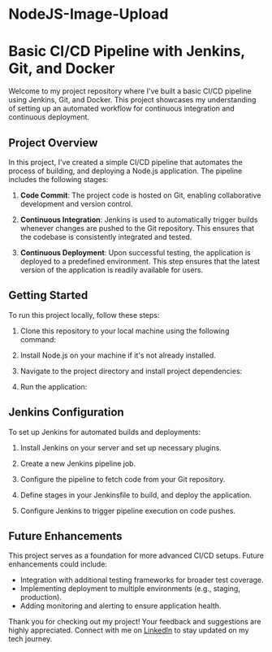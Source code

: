 # NodeJS-Image-Upload

# Basic CI/CD Pipeline with Jenkins, Git, and Docker

Welcome to my project repository where I've built a basic CI/CD pipeline using Jenkins, Git, and Docker. This project showcases my understanding of setting up an automated workflow for continuous integration and continuous deployment.

## Project Overview

In this project, I've created a simple CI/CD pipeline that automates the process of building, and deploying a Node.js application. The pipeline includes the following stages:

1. **Code Commit**: The project code is hosted on Git, enabling collaborative development and version control.

2. **Continuous Integration**: Jenkins is used to automatically trigger builds whenever changes are pushed to the Git repository. This ensures that the codebase is consistently integrated and tested.

3. **Continuous Deployment**: Upon successful testing, the application is deployed to a predefined environment. This step ensures that the latest version of the application is readily available for users.

## Getting Started

To run this project locally, follow these steps:

1. Clone this repository to your local machine using the following command:

2. Install Node.js on your machine if it's not already installed.

3. Navigate to the project directory and install project dependencies:

4. Run the application:

## Jenkins Configuration

To set up Jenkins for automated builds and deployments:

1. Install Jenkins on your server and set up necessary plugins.

2. Create a new Jenkins pipeline job.

3. Configure the pipeline to fetch code from your Git repository.

4. Define stages in your Jenkinsfile to build, and deploy the application.

5. Configure Jenkins to trigger pipeline execution on code pushes.

## Future Enhancements

This project serves as a foundation for more advanced CI/CD setups. Future enhancements could include:

- Integration with additional testing frameworks for broader test coverage.
- Implementing deployment to multiple environments (e.g., staging, production).
- Adding monitoring and alerting to ensure application health.


Thank you for checking out my project! Your feedback and suggestions are highly appreciated. Connect with me on [LinkedIn](https://www.linkedin.com/in/aksh-darji-127316210/) to stay updated on my tech journey.
